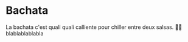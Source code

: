 # Bachata

La bachata c'est quali quali calliente pour chiller entre deux salsas. 💃🏻
blablablablabla

